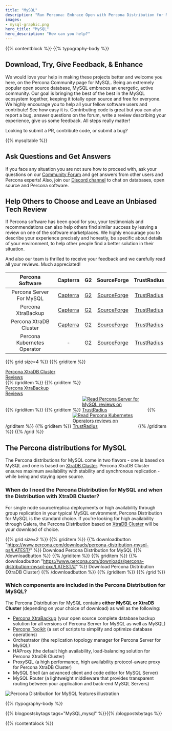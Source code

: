 ```yaml
---
title: "MySQL"
description: "Run Percona: Embrace Open with Percona Distribution for MySQL"
images:
- mysql-graphic.png
hero_title: "MySQL"
hero_description: "How can you help?"
---
```


{{% contentblock %}}
{{% typography-body %}}

## Download, Try, Give Feedback, & Enhance

We would love your help in making these projects better and welcome you here, on the Percona Community page for MySQL. Being an extremely popular open source database, MySQL embraces an energetic, active community. Our goal is bringing the best of the best in the MySQL ecosystem together, keeping it totally open source and free for everyone. We highly encourage you to help all your fellow software users and contribute! See how easy it is. Contributing code is great but you can also report a bug, answer questions on the forum, write a review describing your experience, give us some feedback. All steps really matter!  

Looking to submit a PR, contribute code, or submit a bug?

{{% mysqltable %}}

## Ask Questions and Get Answers

If you face any situation you are not sure how to proceed with, ask your questions on our [Community Forum](https://forums.percona.com/c/mysql-mariadb/36) and get answers from other users and Percona experts! Also, join our [Discord channel](http://per.co.na/discord) to chat on databases, open source and Percona software.

## Help Others to Choose and Leave an Unbiased Tech Review

If Percona software has been good for you, your testimonials and recommendations can also help others find similar success by leaving a review on one of the software marketplaces. We highly encourage you to describe your experience precisely and honestly, be specific about details of your environment, to help other people find a better solution in their situation.

And also our team is thrilled to receive your feedback and we carefully read all your reviews. Much appreciated!

| Percona Software | Capterra | G2 | SourceForge | TrustRadius |
|:----------------:|:--------:|:--:|:-----------:|:-----------:|
| Percona Server For MySQL | [Capterra](https://reviews.capterra.com/new/133993) | [G2](https://www.g2.com/products/percona-server/reviews/) | [SourceForge](https://sourceforge.net/software/product/Percona-Server/) | [TrustRadius](https://www.trustradius.com/products/percona-server-for-mysql/reviews) |
| Percona XtraBackup | [Capterra](https://reviews.capterra.com/new/205293) | [G2](https://www.g2.com/products/percona-xtrabackup-for-mysql/reviews/) | [SourceForge](https://sourceforge.net/software/product/Percona-XtraBackup/) | [TrustRadius](https://www.trustradius.com/products/percona-xtrabackup/reviews) |
| Percona XtraDB Cluster | [Capterra](https://www.capterra.com/p/203955/Percona-XtraDB-Cluster/) | [G2](https://www.g2.com/products/percona-xtradb-cluster-pxc/reviews) | [SourceForge](https://sourceforge.net/software/product/Percona-XtraDB-Cluster/) | [TrustRadius](https://www.trustradius.com/products/percona-xtradb-cluster/reviews) |
| Percona Kubernetes Operator | - | [G2](https://www.g2.com/products/percona-kubernetes-operator-for-percona-xtradb-cluster/reviews) | [SourceForge](https://sourceforge.net/software/product/Percona-Kubernetes-Operator/) | [TrustRadius](https://www.trustradius.com/products/percona-kubernetes-operator-for-mysql-and-mongodb/reviews) |


{{% grid size=4 %}}
{{% griditem %}}
<!-- Begin SF Tag -->
<div class="sf-root" data-id="3261319" data-variant-id="sf" data-badge="top-performer-spring-black" data-metadata="achievement=top-performer-seasonal-2021-spring" style="width:200px" data-project-url="https://sourceforge.net/software/product/Percona-XtraDB-Cluster/">
    <a href="https://sourceforge.net/software/product/Percona-XtraDB-Cluster/" target="_blank">Percona XtraDB Cluster Reviews</a>
</div>
<script type="text/javascript">(function () {var sc=document.createElement('script');sc.type='text/javascript';sc.async=true;sc.src='https://b.sf-syn.com/badge_js?sf_id=3261319&variant_id=sf';var p=document.getElementsByTagName('script')[0];p.parentNode.insertBefore(sc, p);})();
</script>
<!-- End SF Tag -->
{{% /griditem %}}
{{% griditem %}}
<!-- Begin SF Tag -->
<div class="sf-root" data-id="3261326" data-variant-id="sf" data-badge="light-default" data-metadata="" style="width:180px" data-project-url="https://sourceforge.net/software/product/Percona-XtraBackup/">
    <a href="https://sourceforge.net/software/product/Percona-XtraBackup/" target="_blank">Percona XtraBackup Reviews</a>
</div>
<script type="text/javascript">(function () {var sc=document.createElement('script');sc.type='text/javascript';sc.async=true;sc.src='https://b.sf-syn.com/badge_js?sf_id=3261326&variant_id=sf';var p=document.getElementsByTagName('script')[0];p.parentNode.insertBefore(sc, p);})();
</script>
<!-- End SF Tag -->
{{% /griditem %}}
{{% griditem %}}
<a href="https://www.trustradius.com/products/percona-server-for-mysql/reviews?source=ratings_badge&utm_source=badge&utm_medium=referral&utm_campaign=trustradius_ratings_badge" style="display:inline-block;" target="_blank" title="Read Percona Server for MySQL reviews on TrustRadius" rel="noopener"><img alt="Read Percona Server for MySQL reviews on TrustRadius" style="max-width:200px" src="https://www.trustradius.com/api/v1/ratings_badge/percona-server-for-mysql"></a>
{{% /griditem %}}
{{% griditem %}}
<a href="https://www.trustradius.com/products/percona-kubernetes-operator-for-mysql-and-mongodb/reviews?source=ratings_badge&utm_source=badge&utm_medium=referral&utm_campaign=trustradius_ratings_badge" style="display:inline-block;" target="_blank" title="Read Percona Kubernetes Operators reviews on TrustRadius" rel="noopener"><img alt="Read Percona Kubernetes Operators reviews on TrustRadius" style="max-width:200px" src="https://www.trustradius.com/api/v1/ratings_badge/percona-kubernetes-operator-for-mysql-and-mongodb"></a>
{{% /griditem %}}
{{% /grid %}}


## The Percona distributions for MySQL

The Percona distributions for MySQL come in two flavors - one is based on MySQL and one is based on [XtraDB Cluster](https://www.percona.com/software/mysql-database/percona-xtradb-cluster). Percona XtraDB Cluster ensures maximum availability with stability and synchronous replication - while being and staying open source.

### When do I need the Percona Distribution for MySQL and when the Distribution with XtraDB Cluster?

For single node source/replica deployments or high availability through group replication in your typical MySQL environment, Percona Distribution for MySQL is the standard choice. If you're looking for high availability through Galera, the Percona Distribution based on [XtraDB Cluster](https://www.percona.com/software/mysql-database/percona-xtradb-cluster) will be your download of choice.

{{% grid size=2 %}}
{{% griditem %}}
{{% downloadbutton "https://www.percona.com/downloads/percona-distribution-mysql-ps/LATEST/" %}}
Download Percona Distribution for MySQL
{{% /downloadbutton %}}
{{% /griditem %}}
{{% griditem %}}
{{% downloadbutton "https://www.percona.com/downloads/percona-distribution-mysql-pxc/LATEST/#" %}}
Download Percona Distribution (XtraDB Cluster)
{{% /downloadbutton %}}
{{% /griditem %}}
{{% /grid %}}

### Which components are included in the Percona Distribution for MySQL?

The Percona Distribution for MySQL contains **either MySQL or XtraDB Cluster** (depending on your choice of download) as well as the following:

* [Percona XtraBackup](https://www.percona.com/software/mysql-database/percona-xtrabackup) (your open source complete database backup solution for all versions of Percona Server for MySQL as well as MySQL)
* [Percona Toolkit](https://www.percona.com/software/database-tools/percona-toolkit) (a set of scripts to simplify and optimize database operations)
* Orchestrator (the replication topology manager for Percona Server for MySQL)
* HAProxy (the default high availability, load-balancing solution for Percona XtraDB Cluster)
* ProxySQL (a high performance, high availability protocol-aware proxy for Percona XtraDB Cluster)
* MySQL Shell (an advanced client and code editor for MySQL Server)
* MySQL Router (a lightweight middleware that provides transparent routing between your application and back-end MySQL Servers)

![Percona Distribution for MySQL features illustration](mysql-graphic.png)

{{% /typography-body %}}

{{% blogpostsbytags tags="MySQL,mysql" %}}{{% /blogpostsbytags %}}

{{% /contentblock %}}

